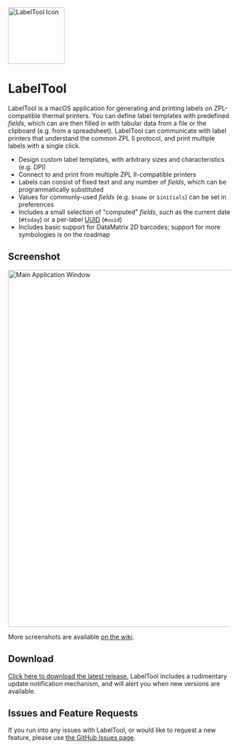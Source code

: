 <img src="https://github.com/jashephe/LabelTool/wiki/images/icon.png" alt="LabelTool Icon" width="128">

# LabelTool

LabelTool is a macOS application for generating and printing labels on ZPL-compatible thermal printers. You can define label templates with predefined *fields*, which can are then filled in with tabular data from a file or the clipboard (e.g. from a spreadsheet). LabelTool can communicate with label printers that understand the common ZPL II protocol, and print multiple labels with a single click.

* Design custom label templates, with arbitrary sizes and characteristics (e.g. DPI)
* Connect to and print from multiple ZPL II-compatible printers
* Labels can consist of fixed text and any number of *fields*, which can be programmatically substituted
* Values for commonly-used *fields* (e.g. `$name` or `$initials`) can be set in preferences
* Includes a small selection of "computed" *fields*, such as the current date (`#today`) or a per-label [UUID](https://en.wikipedia.org/wiki/Universally_unique_identifier) (`#uuid`)
* Includes basic support for DataMatrix 2D barcodes; support for more symbologies is on the roadmap

## Screenshot

<img src="https://github.com/jashephe/LabelTool/wiki/images/main_window.png" alt="Main Application Window" width="808">

More screenshots are available [on the wiki](https://github.com/jashephe/LabelTool/wiki/Screenshots).

## Download

[Click here to download the latest release.](https://github.com/jashephe/LabelTool/releases/latest) LabelTool includes a rudimentary update notification mechanism, and will alert you when new versions are available.

## Issues and Feature Requests

If you run into any issues with LabelTool, or would like to request a new feature, please use [the GitHub Issues page](https://github.com/jashephe/LabelTool/issues).
